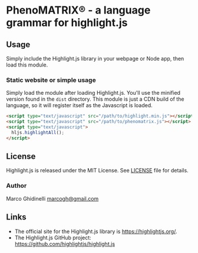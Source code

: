 # PhenoMATRIX® - a language grammar for highlight.js

## Usage

Simply include the Highlight.js library in your webpage or Node app, then load this module.

### Static website or simple usage

Simply load the module after loading Highlight.js.  You'll use the minified version found in the `dist` directory.  This module is just a CDN build of the language, so it will register itself as the Javascript is loaded.

```html
<script type="text/javascript" src="/path/to/highlight.min.js"></script>
<script type="text/javascript" src="/path/to/phenomatrix.js"></script>
<script type="text/javascript">
  hljs.highlightAll();
</script>
```

## License

Highlight.js is released under the MIT License. See [LICENSE][1] file
for details.

### Author

Marco Ghidinelli <marcogh@gmail.com>


## Links

- The official site for the Highlight.js library is <https://highlightjs.org/>.
- The Highlight.js GitHub project: <https://github.com/highlightjs/highlight.js>

[1]: https://github.com/marcogh/highlightjs-phenomatrix/blob/master/LICENSE
